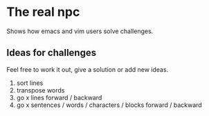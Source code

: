 The real npc
============

Shows how emacs and vim users solve challenges.

Ideaѕ for challenges
--------------------

Feel free to work it out, give a solution or add new ideas.

1. sort lines
1. transpose words
1. go x lines forward / backward
1. go x sentences / words / characters / blocks forward / backward
